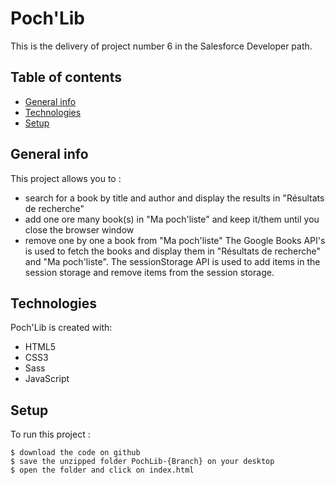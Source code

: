 # Poch'Lib
This is the delivery of project number 6 in the Salesforce Developer path.

## Table of contents
* [General info](#general-info)
* [Technologies](#technologies)
* [Setup](#setup)

## General info
This project allows you to :
 * search for a book by title and author and display the results in "Résultats de recherche"
 * add one ore many book(s) in "Ma poch'liste" and keep it/them until you close the browser window
 * remove one by one a book from "Ma poch'liste"
The Google Books API's is used to fetch the books and display them in "Résultats de recherche" and "Ma poch'liste".
The sessionStorage API is used to add items in the session storage and remove items from the session storage.  
	
## Technologies
Poch'Lib is created with:
* HTML5
* CSS3
* Sass
* JavaScript

	
## Setup
To run this project :  

```
$ download the code on github
$ save the unzipped folder PochLib-{Branch} on your desktop
$ open the folder and click on index.html 
```
